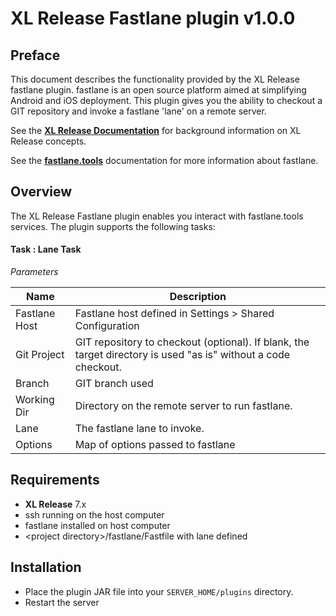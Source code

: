 # XL Release Fastlane plugin v1.0.0

## Preface ##

This document describes the functionality provided by the XL Release fastlane plugin.  fastlane is an open source platform aimed at simplifying Android and iOS deployment.  This plugin gives you the ability to checkout a GIT repository and invoke a fastlane 'lane' on a remote server.

See the **[XL Release Documentation](https://docs.xebialabs.com/xl-release/)** for background information on XL Release concepts.

See the **[fastlane.tools](https://docs.fastlane.tools/)** documentation for more information about fastlane.

## Overview ##

The XL Release Fastlane plugin enables you interact with fastlane.tools services.  The plugin supports the following tasks:

#### Task : Lane Task ####

_Parameters_

Name | Description
------ | -------
Fastlane Host | Fastlane host defined in Settings > Shared Configuration
Git Project | GIT repository to checkout (optional).  If blank, the target directory is used "as is" without a code checkout. 
Branch | GIT branch used
Working Dir | Directory on the remote server to run fastlane.
Lane | The fastlane lane to invoke.
Options | Map of options passed to fastlane

## Requirements ##
* **XL Release** 7.x
* ssh running on the host computer
* fastlane installed on host computer
* &lt;project directory&gt;/fastlane/Fastfile with lane defined

## Installation ##

* Place the plugin JAR file into your `SERVER_HOME/plugins` directory.
* Restart the server
